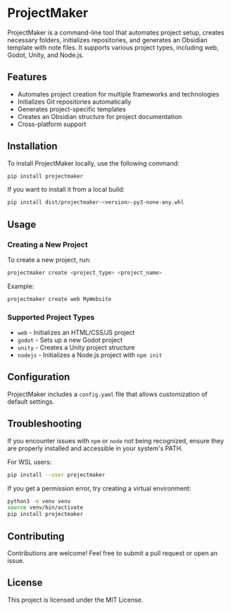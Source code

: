 # ProjectMaker

ProjectMaker is a command-line tool that automates project setup, creates necessary folders, initializes repositories, and generates an Obsidian template with note files. It supports various project types, including web, Godot, Unity, and Node.js.

## Features
- Automates project creation for multiple frameworks and technologies
- Initializes Git repositories automatically
- Generates project-specific templates
- Creates an Obsidian structure for project documentation
- Cross-platform support

## Installation

To install ProjectMaker locally, use the following command:
```sh
pip install projectmaker
```

If you want to install it from a local build:
```sh
pip install dist/projectmaker-<version>-py3-none-any.whl
```

## Usage

### Creating a New Project
To create a new project, run:
```sh
projectmaker create <project_type> <project_name>
```
Example:
```sh
projectmaker create web MyWebsite
```

### Supported Project Types
- `web` - Initializes an HTML/CSS/JS project
- `godot` - Sets up a new Godot project
- `unity` - Creates a Unity project structure
- `nodejs` - Initializes a Node.js project with `npm init`

## Configuration
ProjectMaker includes a `config.yaml` file that allows customization of default settings.

## Troubleshooting
If you encounter issues with `npm` or `node` not being recognized, ensure they are properly installed and accessible in your system's PATH.

For WSL users:
```sh
pip install --user projectmaker
```
If you get a permission error, try creating a virtual environment:
```sh
python3 -m venv venv
source venv/bin/activate
pip install projectmaker
```

## Contributing
Contributions are welcome! Feel free to submit a pull request or open an issue.

## License
This project is licensed under the MIT License.

